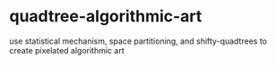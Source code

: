 # quadtree-algorithmic-art
use statistical mechanism, space partitioning, and shifty-quadtrees to create pixelated algorithmic art
